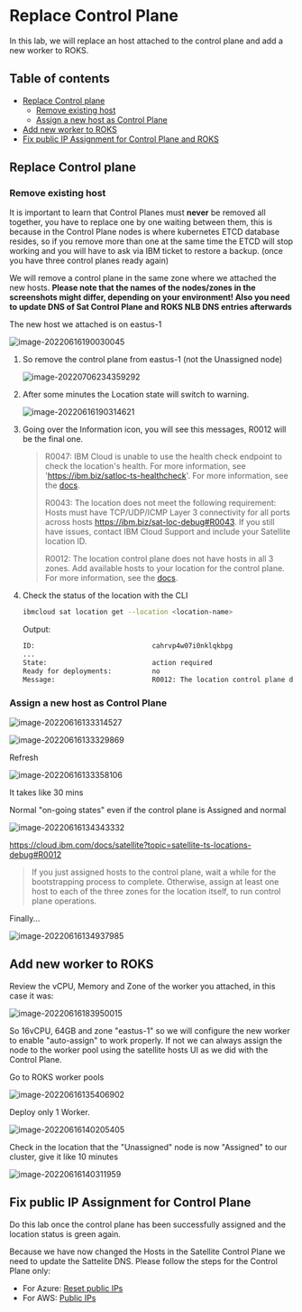 # Replace Control Plane

In this lab, we will replace an host attached to the control plane and add a new worker to ROKS.

## Table of contents

- [Replace Control plane](#replace-control-plane)
  - [Remove existing host](#remove-existing-host)
  - [Assign a new host as Control Plane](#assign-a-new-host-as-control-plane)
- [Add new worker to ROKS](#add-new-worker-to-roks)
- [Fix public IP Assignment for Control Plane and ROKS](#Fix-public-IP-Assignment-for-Control-Plane-and-ROKS)

## Replace Control plane

### Remove existing host

It is important to learn that Control Planes must **never** be removed all together, you have to replace one by one waiting between them, this is because in the Control Plane nodes is where kubernetes ETCD database resides, so if you remove more than one at the same time the ETCD will stop working and you will have to ask via IBM ticket to restore a backup. (once you have three control planes ready again)

We will remove a control plane in the same zone where we attached the new hosts. **Please note that the names of the nodes/zones in the screenshots might differ, depending on your environment! Also you need to update DNS of Sat Control Plane and ROKS NLB DNS entries afterwards**  

The new host we attached is on eastus-1

![image-20220616190030045](images/image-20220616190030045.png)

1. So remove the control plane from eastus-1 (not the Unassigned node)

    ![image-20220706234359292](.pastes/image-20220706234359292.png)

1. After some minutes the Location state will switch to warning.

    ![image-20220616190314621](images/image-20220616190314621.png)

1. Going over the Information icon, you will see this messages, R0012 will be the final one.

    > R0047: IBM Cloud is unable to use the health check endpoint to check the location's health. For more information, see 'https://ibm.biz/satloc-ts-healthcheck'. For more information, see the [docs](https://cloud.ibm.com/docs/satellite?topic=satellite-ts-locations-debug).
    >
    > R0043: The location does not meet the following requirement: Hosts must have TCP/UDP/ICMP Layer 3 connectivity for all ports across hosts https://ibm.biz/sat-loc-debug#R0043. If you still have issues, contact IBM Cloud Support and include your Satellite location ID.
    >
    > R0012: The location control plane does not have hosts in all 3 zones.  Add available hosts to your location for the control plane. For more information, see the [docs](https://cloud.ibm.com/docs/satellite?topic=satellite-ts-locations-debug).

1. Check the status of the location with the CLI

    ```sh
    ibmcloud sat location get --location <location-name>
    ```

    Output:

    ```sh
    ID:                             cahrvp4w07i0nklqkbpg
    ...
    State:                          action required
    Ready for deployments:          no
    Message:                        R0012: The location control plane does not have hosts in all 3 zones. Add available hosts to your location for the control plane.
    ```

### Assign a new host as Control Plane

![image-20220616133314527](images/image-20220616133314527.png)

![image-20220616133329869](images/image-20220616133329869.png)

Refresh

![image-20220616133358106](images/image-20220616133358106.png)

It takes like 30 mins

Normal "on-going states" even if the control plane is Assigned and normal

![image-20220616134343332](images/image-20220616134343332.png)

https://cloud.ibm.com/docs/satellite?topic=satellite-ts-locations-debug#R0012

> If you just assigned hosts to the control plane, wait a while for the bootstrapping process to complete. Otherwise, assign at least one host to each of the three zones for the location itself, to run control plane operations.

Finally...

![image-20220616134937985](images/image-20220616134937985.png)

## Add new worker to ROKS

Review the vCPU, Memory and Zone of the worker you attached, in this case it was:

![image-20220616183950015](images/image-20220616183950015.png)

So 16vCPU, 64GB and zone "eastus-1" so we will configure the new worker to enable "auto-assign" to work properly. If not we can always assign the node to the worker pool using the satellite hosts UI as we did with the Control Plane.

Go to ROKS worker pools

![image-20220616135406902](images/image-20220616135406902.png)

Deploy only 1 Worker.

![image-20220616140205405](images/image-20220616140205405.png)

Check in the location that the "Unassigned" node is now "Assigned" to our cluster, give it like 10 minutes

![image-20220616140311959](images/image-20220616140311959.png)

## Fix public IP Assignment for Control Plane

Do this lab once the control plane has been successfully assigned and the location status is green again.

Because we have now changed the Hosts in the Satellite Control Plane we need to update the Sattelite DNS. Please follow the steps for the Control Plane only:

- For Azure: [Reset public IPs](azure/AcademyLabs.md#lab4---remove-and-replace-an-existinghost---control-plane)
- For AWS: [Public IPs](../../aws/aws-access-roks-inet.md)
